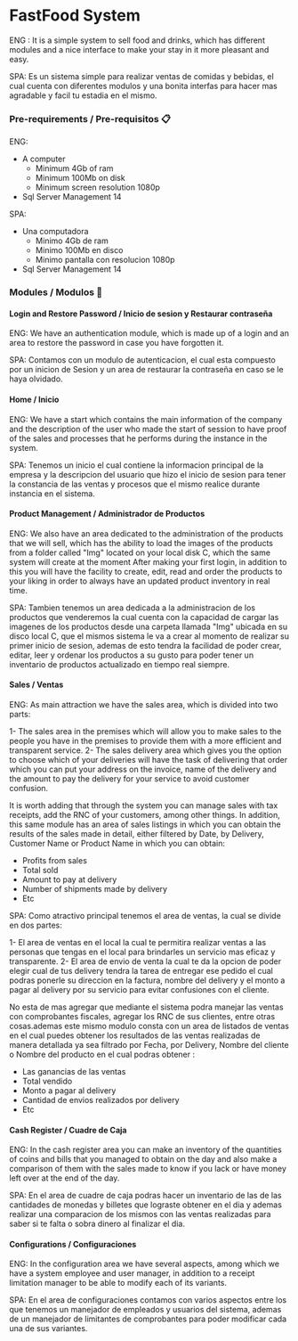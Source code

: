 
# FastFood System
ENG :
It is a simple system to sell food and drinks, which has different modules and a nice interface to make your stay in it more pleasant and easy.

SPA:
Es un sistema simple para realizar ventas de comidas y bebidas, el cual cuenta con diferentes modulos y una bonita interfas para hacer mas agradable y facil tu estadia en el mismo.

### Pre-requirements  / Pre-requisitos 📋
ENG:
 - A computer  
	 - Minimum 4Gb of ram  
	 - Minimum 100Mb on disk  
	 - Minimum screen resolution 1080p 
 - Sql Server Management 14

SPA:

 - Una computadora  
	 - Minimo 4Gb de ram  
	 - Minimo 100Mb en disco  
	 - Minimo pantalla con resolucion 1080p
 - Sql Server Management 14

### Modules / Modulos 🔧
#### Login and Restore Password / Inicio de sesion y Restaurar contraseña 
ENG:
We have an authentication module, which is made up of a login and an area to restore the password in case you have forgotten it.

SPA:
Contamos con un modulo de autenticacion, el cual esta compuesto por un inicion de Sesion y un area de restaurar la contraseña en caso se le haya olvidado.

#### Home / Inicio
ENG:
We have a start which contains the main information of the company and the description of the user who made the start of session to have proof of the sales and processes that he performs during the instance in the system.

SPA:
Tenemos un inicio el cual contiene la informacion principal de la empresa y la descripcion del usuario que hizo el inicio de sesion para tener la constancia de las ventas y procesos que el mismo realice durante instancia en el sistema.

#### Product Management / Administrador de Productos
ENG:
We also have an area dedicated to the administration of the products that we will sell, which has the ability to load the images of the products from a folder called "Img" located on your local disk C, which the same system will create at the moment After making your first login, in addition to this you will have the facility to create, edit, read and order the products to your liking in order to always have an updated product inventory in real time.

SPA:
Tambien tenemos un area dedicada a la administracion de los productos que venderemos la cual cuenta con la capacidad de cargar las imagenes de los productos desde una carpeta llamada "Img" ubicada en su disco local C, que el mismos sistema le va a crear al momento de realizar su primer inicio de sesion, ademas de esto tendra la facilidad de poder crear, editar, leer y ordenar los productos a su gusto para poder tener un inventario de productos actualizado en tiempo real siempre.

#### Sales / Ventas
ENG:
As main attraction we have the sales area, which is divided into two parts:

1- The sales area in the premises which will allow you to make sales to the people you have in the premises to provide them with a more efficient and transparent service.
2- The sales delivery area which gives you the option to choose which of your deliveries will have the task of delivering that order which you can put your address on the invoice, name of the delivery and the amount to pay the delivery for your service to avoid customer confusion.

It is worth adding that through the system you can manage sales with tax receipts, add the RNC of your customers, among other things. In addition, this same module has an area of sales listings in which you can obtain the results of the sales made in detail, either filtered by Date, by Delivery, Customer Name or Product Name in which you can obtain:
 - Profits from sales 
 - Total sold 
 - Amount to pay at delivery 
 - Number of shipments made by delivery 
 - Etc

SPA:
Como atractivo principal tenemos el area de ventas, la cual se divide en dos partes:

1- El area de ventas en el local la cual te permitira realizar ventas a las personas que tengas en el local para brindarles un servicio mas eficaz y transparente.
2- El area de envio de venta la cual te da la opcion de poder elegir cual de tus delivery tendra la tarea de entregar ese pedido el cual podras ponerle su direccion en la factura, nombre del delivery y el monto a pagar al delivery por su servicio para evitar confusiones con el cliente.

No esta de mas agregar que mediante el sistema podra manejar las ventas con comprobantes fiscales, agregar los RNC de sus clientes, entre otras cosas.ademas este mismo modulo consta con un area de listados de ventas en el cual puedes obtener los resultados de las ventas realizadas de manera detallada  ya sea filtrado por Fecha, por Delivery, Nombre del cliente o Nombre del producto en el cual podras obtener :
 - Las ganancias de las ventas 
 - Total vendido 
 - Monto a pagar al delivery
 - Cantidad de envios realizados por delivery 
 - Etc

#### Cash Register / Cuadre de Caja
ENG:
In the cash register area you can make an inventory of the quantities of coins and bills that you managed to obtain on the day and also make a comparison of them with the sales made to know if you lack or have money left over at the end of the day.

SPA:
En el area de cuadre de caja podras hacer un inventario de las de las cantidades de monedas y billetes que lograste obtener en el dia y ademas realizar una comparacion de los mismos con las ventas realizadas para saber si te falta o sobra dinero al finalizar el dia.

#### Configurations / Configuraciones
ENG:
In the configuration area we have several aspects, among which we have a system employee and user manager, in addition to a receipt limitation manager to be able to modify each of its variants.

SPA:
En el area de configuraciones contamos con varios aspectos entre los que tenemos un manejador de empleados y usuarios del sistema,  ademas de un manejador de limitantes de comprobantes para poder modificar cada una de sus variantes.
